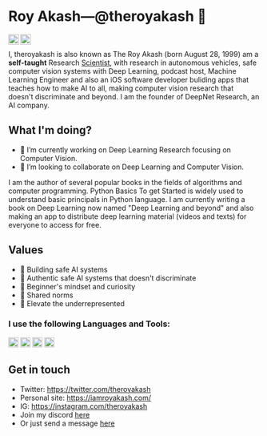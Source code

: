 # Roy Akash&mdash;@theroyakash 👋

</a>
<a href="https://twitter.com/theroyakash">
  <img align="left" alt="theroyakash on twitter | Twitter" width="21px" src="https://raw.githubusercontent.com/anuraghazra/anuraghazra/master/assets/twitter.svg" />
</a>
<a href="https://discord.gg/TXQyQYa">
  <img align="left" alt="theroyakash's Discord" width="21px" src="https://raw.githubusercontent.com/anuraghazra/anuraghazra/master/assets/discord-round.svg" />
</a>

<br />

I, theroyakash is also known as The Roy Akash (born August 28, 1999) am a **self-taught** Research [Scientist](https://g.co/kgs/zzwfzC), with research in autonomous vehicles, safe computer vision systems with Deep Learning, podcast host, Machine Learning Engineer and also an iOS software developer buliding apps that teaches how to make AI to all, making computer vision research that doesn't discriminate and beyond. I am the founder of DeepNet Research, an AI company.

## What I'm doing?
- 🔭 I’m currently working on Deep Learning Research focusing on Computer Vision.
- 👯 I’m looking to collaborate on Deep Learning and Computer Vision.

I am the author of several popular books in the fields of algorithms and computer programming. Python Basics To get Started is widely used to understand basic principals in Python language. I am currently writing a book on Deep Learning now named "Deep Learning and beyond" and also making an app to distribute deep learning material (videos and texts) for everyone to access for free.


## Values
- 🥽 Building safe AI systems<br>
- 🌟 Authentic safe AI systems that doesn't discriminate<br>
- 🍏 Beginner's mindset and curiosity<br>
- 🙌 Shared norms<br>
- 🚀 Elevate the underrepresented

### I use the following Languages and Tools:

<code><img height="20" src="https://f0.pngfuel.com/png/20/845/swift-apple-programming-language-xcode-books-png-clip-art-thumbnail.png"></code>
<code><img height="20" src="https://www.python.org/static/opengraph-icon-200x200.png"></code>
<code><img height="20" src="https://developer.apple.com/library/archive/documentation/ToolsLanguages/Conceptual/Xcode_Overview/Art/XcodeIcon_2x.png"></code>
<code><img height="20" src="https://avatars1.githubusercontent.com/u/28029853?s=280&v=4"></code>

## Get in touch
- Twitter: https://twitter.com/theroyakash
- Personal site: https://iamroyakash.com/
- IG: https://instagram.com/theroyakash
- Join my discord [here](https://discord.gg/TXQyQYa)
- Or just send a message [here](https://www.iamroyakash.com/contact)

